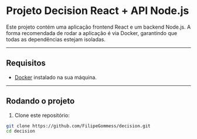 # Projeto Decision React + API Node.js

Este projeto contém uma aplicação frontend React e um backend Node.js. A forma recomendada de rodar a aplicação é via Docker, garantindo que todas as dependências estejam isoladas.

---

## Requisitos

- [Docker](https://docs.docker.com/get-docker/) instalado na sua máquina.

---

## Rodando o projeto

1. Clone este repositório:

```bash
git clone https://github.com/FilipeGommess/decision.git
cd decision
